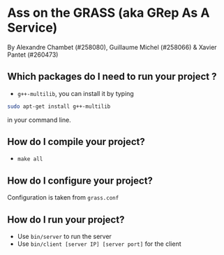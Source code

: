 # Ass on the GRASS (aka GRep As A Service)
By Alexandre Chambet (#258080), Guillaume Michel (#258066) & Xavier Pantet (#260473)



## Which packages do I need to run your project ?
- `g++-multilib`, you can install it by typing
```bash
sudo apt-get install g++-multilib
```
in your command line.

## How do I compile your project?
- `make all`

## How do I configure your project?
Configuration is taken from `grass.conf`

## How do I run your project?
- Use `bin/server` to run the server
- Use `bin/client [server IP] [server port]` for the client
